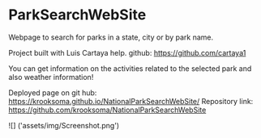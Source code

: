 # ParkSearchWebSite
Webpage to search for parks in a state, city or by park name.

Project built with Luis Cartaya help.
github: https://github.com/cartaya1

You can get information on the activities related to the selected park and also weather information!

Deployed page on git hub: https://krooksoma.github.io/NationalParkSearchWebSite/
Repository link:  https://github.com/krooksoma/NationalParkSearchWebSite



![] ('assets/img/Screenshot.png')
